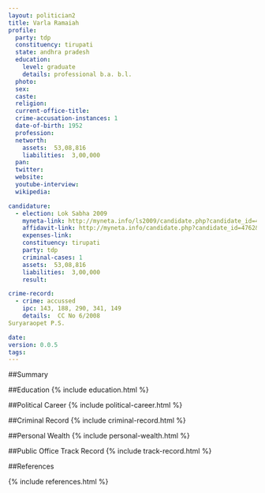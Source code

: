 ```yaml
---
layout: politician2
title: Varla Ramaiah
profile: 
  party: tdp
  constituency: tirupati
  state: andhra pradesh
  education: 
    level: graduate
    details: professional b.a. b.l.
  photo: 
  sex: 
  caste: 
  religion: 
  current-office-title: 
  crime-accusation-instances: 1
  date-of-birth: 1952
  profession: 
  networth: 
    assets:  53,08,816
    liabilities:  3,00,000
  pan: 
  twitter: 
  website: 
  youtube-interview: 
  wikipedia: 

candidature: 
  - election: Lok Sabha 2009
    myneta-link: http://myneta.info/ls2009/candidate.php?candidate_id=4762
    affidavit-link: http://myneta.info/candidate.php?candidate_id=4762&scan=original
    expenses-link: 
    constituency: tirupati 
    party: tdp
    criminal-cases: 1
    assets:  53,08,816
    liabilities:  3,00,000
    result:  

crime-record: 
  - crime: accussed
    ipc: 143, 188, 290, 341, 149
    details:  CC No 6/2008
Suryaraopet P.S.  

date: 
version: 0.0.5
tags: 
---
```

##Summary


##Education
{% include education.html %}


##Political Career
{% include political-career.html %}


##Criminal Record
{% include criminal-record.html %}


##Personal Wealth
{% include personal-wealth.html %}


##Public Office Track Record
{% include track-record.html %}


##References


{% include references.html %}